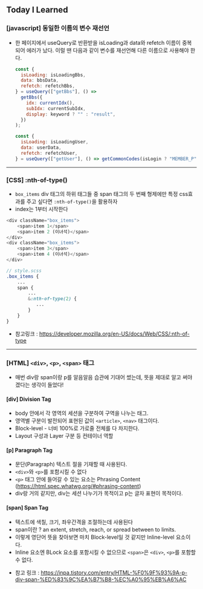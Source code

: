 ## Today I Learned

### [javascript] 동일한 이름의 변수 재선언

- 한 페이지에서 useQuery로 반환받을 isLoading과 data와 refetch 이름이 중복되어 에러가 났다. 이럴 땐 다음과 같이 변수를 재선언해 다른 이름으로 사용해야 한다.

  ```javascript
  const {
    isLoading: isLoadingBbs,
    data: bbsData,
    refetch: refetchBbs,
  } = useQuery(["getBbs"], () =>
    getBbs({
      idx: currentIdx(),
      subIdx: currentSubIdx,
      display: keyword ? "" : "result",
    })
  );

  const {
    isLoading: isLoadingUser,
    data: userData,
    refetch: refetchUser,
  } = useQuery(["getUser"], () => getCommonCodes(isLogin ? "MEMBER_P" : ""));
  ```

---

### [CSS] :nth-of-type()

- `box_items` div 태그의 하위 태그들 중 span 태그의 두 번째 형제에만 특정 css효과를 주고 싶다면 `:nth-of-type()`을 활용하자
- index는 1부터 시작한다

```javaScript
<div className="box_items">
    <span>item 1</span>
    <span>item 2 (이녀석)</span>
</div>
<div className="box_items">
    <span>item 3</span>
    <span>item 4 (이녀석)</span>
</div>
```

```scss
// style.scss
.box_items {
    ...
    span {
        ...
        &:nth-of-type(2) {
           ...
        }
    }
}
```

- 참고링크 : https://developer.mozilla.org/en-US/docs/Web/CSS/:nth-of-type

---

### [HTML] `<div>`, `<p>`, `<span>` 태그

- 매번 div랑 span이랑 p를 알음알음 습관에 기대어 썼는데, 뜻을 제대로 알고 써야겠다는 생각이 들었다!

#### [div] Division Tag

- body 안에서 각 영역의 세션을 구분하여 구역을 나누는 태그.
- 영역별 구분이 발전되어 표현된 값이 `<article>`, `<nav>` 태그이다.
- Block-level - 너비 100%로 가로줄 전체를 다 차지한다.
- Layout 구성과 Layer 구분 등 컨테이너 역할

#### [p] Paragraph Tag

- 문단(Paragraph) 텍스트 절을 기재할 때 사용된다.
- `<div>`와 `<p>`를 포함시킬 수 없다
- `<p>` 태그 안에 들어갈 수 있는 요소는 Phrasing Content (https://html.spec.whatwg.org/#phrasing-content)
- div랑 거의 같지만, div는 세션 나누기가 목적이고 p는 글자 표현이 목적이다.

#### [span] Span Tag

- 텍스트에 색칠, 크기, 좌우간격을 조절하는데 사용된다
- span이란 ? an extent, stretch, reach, or spread between to limits.
- 이렇게 영단어 뜻을 찾아보면 마치 Block-level일 것 같지만 Inline-level 요소이다.
- Inline 요소엔 BLock 요소를 포함시킬 수 없으므로 `<span>`은 `<div>`, `<p>`를 포함할 수 없다.

* 참고 링크 : https://inpa.tistory.com/entry/HTML-%F0%9F%93%9A-p-div-span-%ED%83%9C%EA%B7%B8-%EC%A0%95%EB%A6%AC
